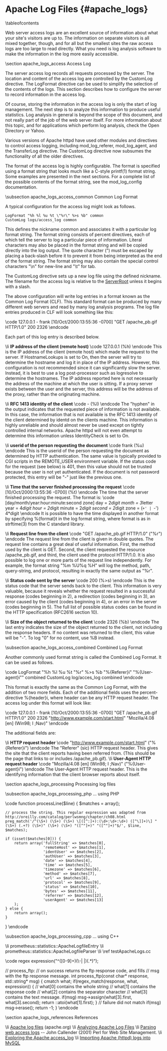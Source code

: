 Apache Log Files    {#apache_logs}
================

\tableofcontents

Web server access logs are an excellent source of information about what your site's visitors are up to. The information on separate visitors is all mixed together, though, and for all but the smallest sites the raw access logs are too large to read directly. What you need is log analysis software to make the information in the log more easily accessible.

\section apache_logs_access Access Log

The server access log records all requests processed by the server. The location and content of the access log are controlled by the CustomLog directive. The LogFormat directive can be used to simplify the selection of the contents of the logs. This section describes how to configure the server to record information in the access log.

Of course, storing the information in the access log is only the start of log management. The next step is to analyze this information to produce useful statistics. Log analysis in general is beyond the scope of this document, and not really part of the job of the web server itself. For more information about this topic, and for applications which perform log analysis, check the Open Directory or Yahoo.

Various versions of Apache httpd have used other modules and directives to control access logging, including mod_log_referer, mod_log_agent, and the TransferLog directive. The CustomLog directive now subsumes the functionality of all the older directives.

The format of the access log is highly configurable. The format is specified using a format string that looks much like a C-style printf(1) format string. Some examples are presented in the next sections. For a complete list of the possible contents of the format string, see the mod_log_config documentation.

\subsection apache_logs_access_common Common Log Format

A typical configuration for the access log might look as follows.

    LogFormat "%h %l %u %t \"%r\" %>s %b" common
    CustomLog logs/access_log common 

This defines the nickname common and associates it with a particular log format string. The format string consists of percent directives, each of which tell the server to log a particular piece of information. Literal characters may also be placed in the format string and will be copied directly into the log output. The quote character (") must be escaped by placing a back-slash before it to prevent it from being interpreted as the end of the format string. The format string may also contain the special control characters "\n" for new-line and "\t" for tab.

The CustomLog directive sets up a new log file using the defined nickname. The filename for the access log is relative to the [ServerRoot](http://httpd.apache.org/docs/1.3/mod/core.html#serverroot) unless it begins with a slash.

The above configuration will write log entries in a format known as the Common Log Format (CLF). This standard format can be produced by many different web servers and read by many log analysis programs. The log file entries produced in CLF will look something like this:

\code
127.0.0.1 - frank [10/Oct/2000:13:55:36 -0700] "GET /apache_pb.gif HTTP/1.0" 200 2326 
\endcode

Each part of this log entry is described below.

\li **IP address of the client (remote host)**
  \code 127.0.0.1 (%h) \endcode
  This is the IP address of the client (remote host) which made the request to the server. If HostnameLookups is set to On, then the server will try to determine the hostname and log it in place of the IP address. However, this configuration is not recommended since it can significantly slow the server. Instead, it is best to use a log post-processor such as logresolve to determine the hostnames. The IP address reported here is not necessarily the address of the machine at which the user is sitting. If a proxy server exists between the user and the server, this address will be the address of the proxy, rather than the originating machine.

\li **RFC 1413 identity of the client**
  \code - (%l) \endcode
  The "hyphen" in the output indicates that the requested piece of information is not available. In this case, the information that is not available is the RFC 1413 identity of the client determined by identd on the clients machine. This information is highly unreliable and should almost never be used except on tightly controlled internal networks. Apache httpd will not even attempt to determine this information unless IdentityCheck is set to On.

\li **userid of the person requesting the document**
  \code frank (%u) \endcode
  This is the userid of the person requesting the document as determined by HTTP authentication. The same value is typically provided to CGI scripts in the REMOTE_USER environment variable. If the status code for the request (see below) is 401, then this value should not be trusted because the user is not yet authenticated. If the document is not password protected, this entry will be "-" just like the previous one.

\li **Time that the server finished processing the request**
  \code [10/Oct/2000:13:55:36 -0700] (%t) \endcode
  The time that the server finished processing the request. The format is:
  \code
    [day/month/year:hour:minute:second zone]
    day = 2*digit
    month = 3*letter
    year = 4*digit
    hour = 2*digit
    minute = 2*digit
    second = 2*digit
    zone = (`+' | `-') 4*digit 
  \endcode
  It is possible to have the time displayed in another format by specifying %{format}t in the log format string, where format is as in strftime(3) from the C standard library. 

\li **Request line from the client**
  \code "GET /apache_pb.gif HTTP/1.0" (\"%r\") \endcode
    The request line from the client is given in double quotes. The request line contains a great deal of useful information. First, the method used by the client is GET. Second, the client requested the resource /apache_pb.gif, and third, the client used the protocol HTTP/1.0. It is also possible to log one or more parts of the request line independently. For example, the format string "%m %U%q %H" will log the method, path, query-string, and protocol, resulting in exactly the same output as "%r".

\li **Status code sent by the server**
  \code 200 (%>s) \endcode
  This is the status code that the server sends back to the client. This information is very valuable, because it reveals whether the request resulted in a successful response (codes beginning in 2), a redirection (codes beginning in 3), an error caused by the client (codes beginning in 4), or an error in the server (codes beginning in 5). The full list of possible status codes can be found in the HTTP specification (RFC2616 section 10).

\li **Size of the object returned to the client**
  \code 2326 (%b) \endcode
  The last entry indicates the size of the object returned to the client, not including the response headers. If no content was returned to the client, this value will be "-". To log "0" for no content, use %B instead.

\subsection apache_logs_access_combined Combined Log Format

Another commonly used format string is called the Combined Log Format. It can be used as follows.

\code
LogFormat "%h %l %u %t \"%r\" %>s %b \"%{Referer}i\" \"%{User-agent}i\"" combined
CustomLog log/acces_log combined 
\endcode

This format is exactly the same as the Common Log Format, with the addition of two more fields. Each of the additional fields uses the percent-directive %{header}i, where header can be any HTTP request header. The access log under this format will look like:

\code
127.0.0.1 - frank [10/Oct/2000:13:55:36 -0700] "GET /apache_pb.gif HTTP/1.0" 200 2326 "http://www.example.com/start.html" "Mozilla/4.08 [en] (Win98; I ;Nav)"
\endcode

The additional fields are:

 \li **HTTP request header**
  \code "http://www.example.com/start.html" (\"%{Referer}i\") \endcode
  The "Referer" (sic) HTTP request header. This gives the site that the client reports having been referred from. (This should be the page that links to or includes /apache_pb.gif).
\li **User-Agent HTTP request header**
  \code "Mozilla/4.08 [en] (Win98; I ;Nav)" (\"%{User-agent}i\") \endcode
  The User-Agent HTTP request header. This is the identifying information that the client browser reports about itself. 

\section apache_logs_processing Processing log files

\subsection apache_logs_processing_php ... using PHP

\code
function processLine($line) {
    $matches = array();
 
    // process the string. This regular expression was adapted from http://oreilly.com/catalog/perlwsmng/chapter/ch08.html
    preg_match('/^(\S+) (\S+) (\S+) \[([^:]+):(\d+:\d+:\d+) ([^\]]+)\] "(\S+) (.+?) (\S+)" (\S+) (\S+) "([^"]+)" "([^"]+)"$/', $line, $matches);
 
    if (isset($matches[0])) {
        return array('fullString' => $matches[0],
                     'remoteHost' => $matches[1],
                     'identUser' => $matches[2],
                     'authUser' => $matches[3],
                     'date' => $matches[4],
                     'time' => $matches[5],
                     'timezone' => $matches[6],
                     'method' => $matches[7],
                     'url' => $matches[8],
                     'protocol' => $matches[9],
                     'status' => $matches[10],
                     'bytes' => $matches[11],
                     'referrer' => $matches[12],
                     'userAgent' => $matches[13]
        );
    } else {
        return array();
    }
}
\endcode

\subsection apache_logs_processing_cpp ... using C++

\li prometheus::statistics::ApacheLogfileEntry
\li prometheus::statistics::ApacheLogfileParser
\li \ref testApacheLogs.cc


  \code
regex expression("^([0-9]+)(\\-| |$)(.*)$");

// process_ftp:
// on success returns the ftp response code, and fills
// msg with the ftp response message.
int process_ftp(const char* response, std::string* msg)
{
   cmatch what;
   if(regex_match(response, what, expression))
   {
      // what[0] contains the whole string
      // what[1] contains the response code
      // what[2] contains the separator character
      // what[3] contains the text message.
      if(msg)
         msg->assign(what[3].first, what[3].second);
      return ::atoi(what[1].first);
   }
   // failure did not match
   if(msg)
      msg->erase();
   return -1;
}
\endcode

\section apache_logs_references References

\li [Apache log files](http://httpd.apache.org/docs/1.3/logs.html) (apache.org)
\li [Analyzing Apache Log Files](http://www.the-art-of-web.com/system/logs)
\li [Parsing web access logs](http://oreilly.com/catalog/perlwsmng/chapter/ch08.html) -- John Callender (2001) Perl for Web Site Management.
\li [Exploring the Apache access_log](http://www.intuitive.com/wicked/84-exploring-apache-access_log-shell-script.shtml)
\li [Importing Apache (httpd) logs into MySQL](http://www.startupcto.com/server-tech/apache/importing-apache-httpd-logs-into-mysql)